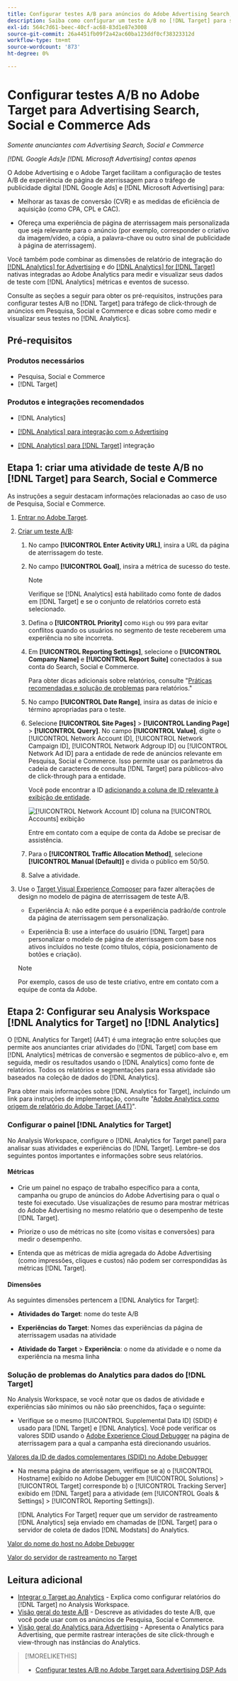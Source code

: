 ```yaml
---
title: Configurar testes A/B para anúncios do Adobe Advertising Search, Social e Commerce no Adobe Target
description: Saiba como configurar um teste A/B no [!DNL Target] para seus [!DNL Google Ads] e [!DNL Microsoft Advertising] anúncios em Search, Social e Commerce.
exl-id: 564c7d61-beec-40cf-ac68-83d1e87e3008
source-git-commit: 26a4451fb09f2a42ac60ba123ddf0cf38323312d
workflow-type: tm+mt
source-wordcount: '873'
ht-degree: 0%

---
```


# Configurar testes A/B no Adobe Target para Advertising Search, Social e Commerce Ads

*Somente anunciantes com Advertising Search, Social e Commerce*

*[!DNL Google Ads]e [!DNL Microsoft Advertising] contas apenas*

O Adobe Advertising e o Adobe Target facilitam a configuração de testes A/B de experiência de página de aterrissagem para o tráfego de publicidade digital [!DNL Google Ads] e [!DNL Microsoft Advertising] para:

* Melhorar as taxas de conversão (CVR) e as medidas de eficiência de aquisição (como CPA, CPL e CAC).

* Ofereça uma experiência de página de aterrissagem mais personalizada que seja relevante para o anúncio (por exemplo, corresponder o criativo da imagem/vídeo, a cópia, a palavra-chave ou outro sinal de publicidade à página de aterrissagem).

Você também pode combinar as dimensões de relatório de integração do [[!DNL Analytics] for Advertising](/help/integrations/analytics/overview.md) e do [[!DNL Analytics] for [!DNL Target]](https://experienceleague.adobe.com/docs/target/using/integrate/a4t/a4t.html) nativas integradas ao Adobe Analytics para medir e visualizar seus dados de teste com [!DNL Analytics] métricas e eventos de sucesso.

Consulte as seções a seguir para obter os pré-requisitos, instruções para configurar testes A/B no [!DNL Target] para tráfego de click-through de anúncios em Pesquisa, Social e Commerce e dicas sobre como medir e visualizar seus testes no [!DNL Analytics].

## Pré-requisitos

### Produtos necessários

* Pesquisa, Social e Commerce
* [!DNL Target]

### Produtos e integrações recomendados

* [!DNL Analytics]

* [[!DNL Analytics] para integração com o Advertising](/help/integrations/analytics/overview.md)<!-- necessary for testing view-throughs, which most advertisers want to do -->

* [[!DNL Analytics] para [!DNL Target]](https://experienceleague.adobe.com/docs/target/using/integrate/a4t/a4t.html) integração

## Etapa 1: criar uma atividade de teste A/B no [!DNL Target] para Search, Social e Commerce

As instruções a seguir destacam informações relacionadas ao caso de uso de Pesquisa, Social e Commerce.

1. [Entrar no Adobe Target](https://experienceleague.adobe.com/docs/target/using/introduction/target-access-from-mac.html).

1. [Criar um teste A/B](https://experienceleague.adobe.com/docs/target/using/activities/abtest/create/test-create-ab.html):

   1. No campo **[!UICONTROL Enter Activity URL]**, insira a URL da página de aterrissagem do teste.

   1. No campo **[!UICONTROL Goal]**, insira a métrica de sucesso do teste.

      >[!NOTE]
      >
      >Verifique se [!DNL Analytics] está habilitado como fonte de dados em [!DNL Target] e se o conjunto de relatórios correto está selecionado.

   1. Defina o **[!UICONTROL Priority]** como `High` ou `999` para evitar conflitos quando os usuários no segmento de teste receberem uma experiência no site incorreta.


   1. Em **[!UICONTROL Reporting Settings]**, selecione o **[!UICONTROL Company Name]** e **[!UICONTROL Report Suite]** conectados à sua conta do Search, Social e Commerce.

      Para obter dicas adicionais sobre relatórios, consulte &quot;[Práticas recomendadas e solução de problemas](https://experienceleague.adobe.com/docs/analytics/analyze/reports-analytics/report-troubleshooting.html) para relatórios.&quot;

   1. No campo **[!UICONTROL Date Range]**, insira as datas de início e término apropriadas para o teste.

   1. Selecione **[!UICONTROL Site Pages]** > **[!UICONTROL Landing Page]** > **[!UICONTROL Query]**. No campo **[!UICONTROL Value]**, digite o [!UICONTROL Network Account ID], [!UICONTROL Network Campaign ID], [!UICONTROL Network Adgroup ID] ou [!UICONTROL Network Ad ID] para a entidade de rede de anúncios relevante em Pesquisa, Social e Commerce. Isso permite usar os parâmetros da cadeia de caracteres de consulta [!DNL Target] para públicos-alvo de click-through para a entidade.

      Você pode encontrar a ID [adicionando a coluna de ID relevante à exibição de entidade](/help/search-social-commerce/common-tasks/data-views/custom-default-views-manage.md).

      ![[!UICONTROL Network Account ID] coluna na [!UICONTROL Accounts] exibição](/help/integrations/assets/target-search-id.png "[!UICONTROL Network Account ID] coluna na [!UICONTROL Accounts] exibição")

      Entre em contato com a equipe de conta da Adobe se precisar de assistência.

   1. Para o **[!UICONTROL Traffic Allocation Method]**, selecione **[!UICONTROL Manual (Default)]** e divida o público em 50/50.

   1. Salve a atividade.

1. Use o [Target Visual Experience Composer](https://experienceleague.adobe.com/docs/target/using/activities/abtest/create/test-create-ab.html) para fazer alterações de design no modelo de página de aterrissagem de teste A/B.

   * Experiência A: não edite porque é a experiência padrão/de controle da página de aterrissagem sem personalização.

   * Experiência B: use a interface do usuário [!DNL Target] para personalizar o modelo de página de aterrissagem com base nos ativos incluídos no teste (como títulos, cópia, posicionamento de botões e criação).

   >[!NOTE]
   >
   >Por exemplo, casos de uso de teste criativo, entre em contato com a equipe de conta da Adobe.

## Etapa 2: Configurar seu Analysis Workspace [!DNL Analytics for Target] no [!DNL Analytics]

O [!DNL Analytics for Target] (A4T) é uma integração entre soluções que permite aos anunciantes criar atividades do [!DNL Target] com base em [!DNL Analytics] métricas de conversão e segmentos de público-alvo e, em seguida, medir os resultados usando o [!DNL Analytics] como fonte de relatórios. Todos os relatórios e segmentações para essa atividade são baseados na coleção de dados do [!DNL Analytics].

Para obter mais informações sobre [!DNL Analytics for Target], incluindo um link para instruções de implementação, consulte &quot;[Adobe Analytics como origem de relatório do Adobe Target (A4T)](https://experienceleague.adobe.com/docs/target/using/integrate/a4t/a4t.html)&quot;.

### Configurar o painel [!DNL Analytics for Target]

No Analysis Workspace, configure o [!DNL Analytics for Target panel] para analisar suas atividades e experiências do [!DNL Target]. Lembre-se dos seguintes pontos importantes e informações sobre seus relatórios.

#### Métricas

* Crie um painel no espaço de trabalho específico para a conta, campanha ou grupo de anúncios do Adobe Advertising <!-- only applicable entities? --> para o qual o teste foi executado. Use visualizações de resumo para mostrar métricas do Adobe Advertising no mesmo relatório que o desempenho de teste [!DNL Target].

* Priorize o uso de métricas no site (como visitas e conversões) para medir o desempenho.

* Entenda que as métricas de mídia agregada do Adobe Advertising (como impressões, cliques e custos) não podem ser correspondidas às métricas [!DNL Target].

#### Dimensões

As seguintes dimensões pertencem a [!DNL Analytics for Target]:

* **Atividades do Target**: nome do teste A/B

* **Experiências do Target**: Nomes das experiências da página de aterrissagem usadas na atividade

* **Atividade do Target** > **Experiência**: o nome da atividade e o nome da experiência na mesma linha

### Solução de problemas do Analytics para dados do [!DNL Target]

No Analysis Workspace, se você notar que os dados de atividade e experiências são mínimos ou não são preenchidos, faça o seguinte:

* Verifique se o mesmo [!UICONTROL Supplemental Data ID] (SDID) é usado para [!DNL Target] e [!DNL Analytics]. Você pode verificar os valores SDID usando o [Adobe Experience Cloud Debugger](https://experienceleague.adobe.com/docs/target-learn/tutorials/troubleshooting/troubleshoot-with-the-experience-cloud-debugger.html) na página de aterrissagem para a qual a campanha está direcionando usuários.

[Valores da ID de dados complementares (SDID) no Adobe Debugger](/help/integrations/assets/target-troubleshooting-sdid.png)

* Na mesma página de aterrissagem, verifique se a) o [!UICONTROL Hostname] exibido no Adobe Debugger em [!UICONTROL Solutions] > [!UICONTROL Target] corresponde b) o [!UICONTROL Tracking Server] exibido em [!DNL Target] para a atividade (em [!UICONTROL Goals & Settings] > [!UICONTROL Reporting Settings]).

  [!DNL Analytics For Target] requer que um servidor de rastreamento [!DNL Analytics] seja enviado em chamadas de [!DNL Target] para o servidor de coleta de dados [!DNL Modstats] do Analytics.<!-- just "to Analytics?"-->

[Valor do nome do host no Adobe Debugger](/help/integrations/assets/target-troubleshooting-hostname.png)

[Valor do servidor de rastreamento no Target](/help/integrations/assets/target-troubleshooting-tracking-server.png)

## Leitura adicional

* [Integrar o Target ao Analytics](https://experienceleague.adobe.com/docs/target-learn/tutorials/integrations/3.2-target-analytics.html) - Explica como configurar relatórios do [!DNL Target] no Analysis Workspace.
* [Visão geral do teste A/B](https://experienceleague.adobe.com/docs/target/using/activities/abtest/test-ab.html) - Descreve as atividades do teste A/B, que você pode usar com os anúncios de Pesquisa, Social e Commerce.
* [Visão geral do Analytics para Advertising](/help/integrations/analytics/overview.md) - Apresenta o Analytics para Advertising, que permite rastrear interações de site click-through e view-through nas instâncias do Analytics.

>[!MORELIKETHIS]
>
>* [Configurar testes A/B no Adobe Target para Advertising DSP Ads](ab-tests-dsp.md)

